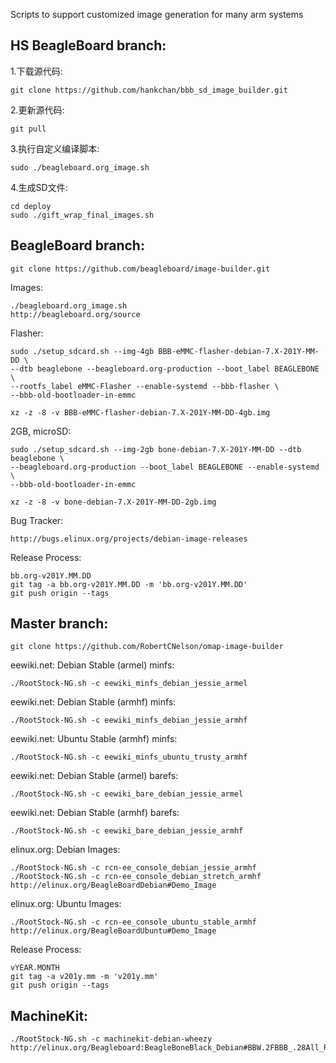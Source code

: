 Scripts to support customized image generation for many arm systems

HS BeagleBoard branch:
------------

1.下载源代码:

    git clone https://github.com/hankchan/bbb_sd_image_builder.git

2.更新源代码:

    git pull

3.执行自定义编译脚本:

    sudo ./beagleboard.org_image.sh

4.生成SD文件:

    cd deploy
    sudo ./gift_wrap_final_images.sh

BeagleBoard branch:
------------

    git clone https://github.com/beagleboard/image-builder.git

Images:

    ./beagleboard.org_image.sh
    http://beagleboard.org/source

Flasher:

    sudo ./setup_sdcard.sh --img-4gb BBB-eMMC-flasher-debian-7.X-201Y-MM-DD \
    --dtb beaglebone --beagleboard.org-production --boot_label BEAGLEBONE \
    --rootfs_label eMMC-Flasher --enable-systemd --bbb-flasher \
    --bbb-old-bootloader-in-emmc

    xz -z -8 -v BBB-eMMC-flasher-debian-7.X-201Y-MM-DD-4gb.img

2GB, microSD:

    sudo ./setup_sdcard.sh --img-2gb bone-debian-7.X-201Y-MM-DD --dtb beaglebone \
    --beagleboard.org-production --boot_label BEAGLEBONE --enable-systemd \
    --bbb-old-bootloader-in-emmc

    xz -z -8 -v bone-debian-7.X-201Y-MM-DD-2gb.img

Bug Tracker:

    http://bugs.elinux.org/projects/debian-image-releases

Release Process:

    bb.org-v201Y.MM.DD
    git tag -a bb.org-v201Y.MM.DD -m 'bb.org-v201Y.MM.DD'
    git push origin --tags

Master branch:
------------

    git clone https://github.com/RobertCNelson/omap-image-builder

eewiki.net: Debian Stable (armel) minfs:

    ./RootStock-NG.sh -c eewiki_minfs_debian_jessie_armel

eewiki.net: Debian Stable (armhf) minfs:

    ./RootStock-NG.sh -c eewiki_minfs_debian_jessie_armhf

eewiki.net: Ubuntu Stable (armhf) minfs:

    ./RootStock-NG.sh -c eewiki_minfs_ubuntu_trusty_armhf

eewiki.net: Debian Stable (armel) barefs:

    ./RootStock-NG.sh -c eewiki_bare_debian_jessie_armel

eewiki.net: Debian Stable (armhf) barefs:

    ./RootStock-NG.sh -c eewiki_bare_debian_jessie_armhf

elinux.org: Debian Images:

    ./RootStock-NG.sh -c rcn-ee_console_debian_jessie_armhf
    ./RootStock-NG.sh -c rcn-ee_console_debian_stretch_armhf
    http://elinux.org/BeagleBoardDebian#Demo_Image

elinux.org: Ubuntu Images:

    ./RootStock-NG.sh -c rcn-ee_console_ubuntu_stable_armhf
    http://elinux.org/BeagleBoardUbuntu#Demo_Image

Release Process:

    vYEAR.MONTH
    git tag -a v201y.mm -m 'v201y.mm'
    git push origin --tags

MachineKit:
------------

    ./RootStock-NG.sh -c machinekit-debian-wheezy
    http://elinux.org/Beagleboard:BeagleBoneBlack_Debian#BBW.2FBBB_.28All_Revs.29_Machinekit
